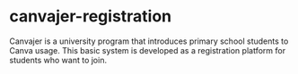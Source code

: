 # canvajer-registration

Canvajer is a university program that introduces primary school students to Canva usage. This basic system is developed as a registration platform for students who want to join.
